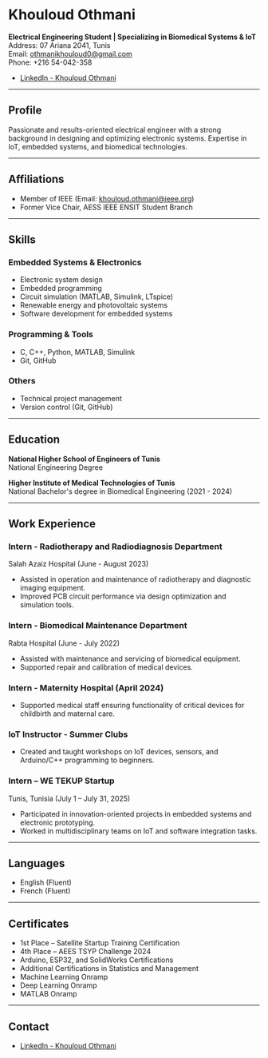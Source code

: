 # Khouloud Othmani

**Electrical Engineering Student | Specializing in Biomedical Systems & IoT**  
Address: 07 Ariana 2041, Tunis  
Email: othmanikhouloud0@gmail.com  
Phone: +216 54-042-358  
- [LinkedIn - Khouloud Othmani](https://www.linkedin.com/in/khouloud-othmani-1566412b2)
---

## Profile

Passionate and results-oriented electrical engineer with a strong background in designing and optimizing electronic systems. Expertise in IoT, embedded systems, and biomedical technologies.

---


## Affiliations

- Member of IEEE (Email: khouloud.othmani@ieee.org)  
- Former Vice Chair, AESS IEEE ENSIT Student Branch
 -----
 
## Skills

### Embedded Systems & Electronics
- Electronic system design
- Embedded programming
- Circuit simulation (MATLAB, Simulink, LTspice)
- Renewable energy and photovoltaic systems
- Software development for embedded systems

### Programming & Tools
- C, C++, Python, MATLAB, Simulink
- Git, GitHub

### Others
- Technical project management
- Version control (Git, GitHub)

---

## Education

**National Higher School of Engineers of Tunis**  
National Engineering Degree 

**Higher Institute of Medical Technologies of Tunis**  
National Bachelor's degree in Biomedical Engineering (2021 - 2024)

---

## Work Experience

### Intern - Radiotherapy and Radiodiagnosis Department  
Salah Azaiz Hospital (June - August 2023)  
- Assisted in operation and maintenance of radiotherapy and diagnostic imaging equipment.  
- Improved PCB circuit performance via design optimization and simulation tools.

### Intern - Biomedical Maintenance Department  
Rabta Hospital (June - July 2022)  
- Assisted with maintenance and servicing of biomedical equipment.  
- Supported repair and calibration of medical devices.

### Intern - Maternity Hospital (April 2024)  
- Supported medical staff ensuring functionality of critical devices for childbirth and maternal care.

### IoT Instructor - Summer Clubs  
- Created and taught workshops on IoT devices, sensors, and Arduino/C++ programming to beginners.

### Intern – WE TEKUP Startup  
Tunis, Tunisia (July 1 – July 31, 2025)  
- Participated in innovation-oriented projects in embedded systems and electronic prototyping.  
- Worked in multidisciplinary teams on IoT and software integration tasks.

---

## Languages

- English (Fluent)  
- French (Fluent)  

---

## Certificates

- 1st Place – Satellite Startup Training Certification  
- 4th Place – AEES TSYP Challenge 2024  
- Arduino, ESP32, and SolidWorks Certifications  
- Additional Certifications in Statistics and Management  
- Machine Learning Onramp
- Deep Learning Onramp  
- MATLAB Onramp  

---

## Contact

- [LinkedIn - Khouloud Othmani](https://www.linkedin.com/in/khouloud-othmani-1566412b2)


